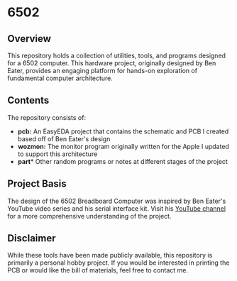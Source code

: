 # 6502

## Overview

This repository holds a collection of utilities, tools, and programs designed for a 6502 computer. This hardware project, originally designed by Ben Eater, provides an engaging platform for hands-on exploration of fundamental computer architecture.

## Contents

The repository consists of:

- **pcb:** An EasyEDA project that contains the schematic and PCB I created based off of Ben Eater's design
- **wozmon:** The monitor program originally written for the Apple I updated to support this architecture
- **part*** Other random programs or notes at different stages of the project

## Project Basis

The design of the 6502 Breadboard Computer was inspired by Ben Eater's YouTube video series and his serial interface kit. Visit his [YouTube channel](https://www.youtube.com/user/eaterbc) for a more comprehensive understanding of the project.

## Disclaimer

While these tools have been made publicly available, this repository is primarily a personal hobby project. If you would be interested in printing the PCB or would like the bill of materials, feel free to contact me.
